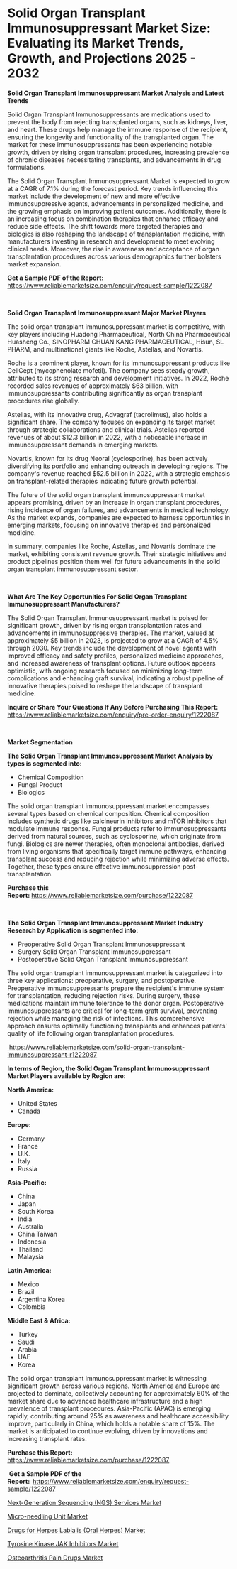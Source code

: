 <p><h1>Solid Organ Transplant Immunosuppressant Market Size: Evaluating its Market Trends, Growth, and Projections 2025 - 2032</h1></p><p><strong>Solid Organ Transplant Immunosuppressant Market Analysis and Latest Trends</strong></p>
<p><p>Solid Organ Transplant Immunosuppressants are medications used to prevent the body from rejecting transplanted organs, such as kidneys, liver, and heart. These drugs help manage the immune response of the recipient, ensuring the longevity and functionality of the transplanted organ. The market for these immunosuppressants has been experiencing notable growth, driven by rising organ transplant procedures, increasing prevalence of chronic diseases necessitating transplants, and advancements in drug formulations.</p><p>The Solid Organ Transplant Immunosuppressant Market is expected to grow at a CAGR of 7.1% during the forecast period. Key trends influencing this market include the development of new and more effective immunosuppressive agents, advancements in personalized medicine, and the growing emphasis on improving patient outcomes. Additionally, there is an increasing focus on combination therapies that enhance efficacy and reduce side effects. The shift towards more targeted therapies and biologics is also reshaping the landscape of transplantation medicine, with manufacturers investing in research and development to meet evolving clinical needs. Moreover, the rise in awareness and acceptance of organ transplantation procedures across various demographics further bolsters market expansion.</p></p>
<p><strong>Get a Sample PDF of the Report:&nbsp;</strong> <a href="https://www.reliablemarketsize.com/enquiry/request-sample/1222087?utm_campaign=1991&utm_medium=2&utm_source=Github&utm_content=ia&utm_term=09032025&utm_id=solid-organ-transplant-immunosuppressant">https://www.reliablemarketsize.com/enquiry/request-sample/1222087</a></p>
<p>&nbsp;</p>
<p><strong>Solid Organ Transplant Immunosuppressant Major Market Players</strong></p>
<p><p>The solid organ transplant immunosuppressant market is competitive, with key players including Huadong Pharmaceutical, North China Pharmaceutical Huasheng Co., SINOPHARM CHUAN KANG PHARMACEUTICAL, Hisun, SL PHARM, and multinational giants like Roche, Astellas, and Novartis.</p><p>Roche is a prominent player, known for its immunosuppressant products like CellCept (mycophenolate mofetil). The company sees steady growth, attributed to its strong research and development initiatives. In 2022, Roche recorded sales revenues of approximately $63 billion, with immunosuppressants contributing significantly as organ transplant procedures rise globally.</p><p>Astellas, with its innovative drug, Advagraf (tacrolimus), also holds a significant share. The company focuses on expanding its target market through strategic collaborations and clinical trials. Astellas reported revenues of about $12.3 billion in 2022, with a noticeable increase in immunosuppressant demands in emerging markets.</p><p>Novartis, known for its drug Neoral (cyclosporine), has been actively diversifying its portfolio and enhancing outreach in developing regions. The company's revenue reached $52.5 billion in 2022, with a strategic emphasis on transplant-related therapies indicating future growth potential.</p><p>The future of the solid organ transplant immunosuppressant market appears promising, driven by an increase in organ transplant procedures, rising incidence of organ failures, and advancements in medical technology. As the market expands, companies are expected to harness opportunities in emerging markets, focusing on innovative therapies and personalized medicine.</p><p>In summary, companies like Roche, Astellas, and Novartis dominate the market, exhibiting consistent revenue growth. Their strategic initiatives and product pipelines position them well for future advancements in the solid organ transplant immunosuppressant sector.</p></p>
<p>&nbsp;</p>
<p><strong>What Are The Key Opportunities For Solid Organ Transplant Immunosuppressant Manufacturers?</strong></p>
<p><p>The Solid Organ Transplant Immunosuppressant market is poised for significant growth, driven by rising organ transplantation rates and advancements in immunosuppressive therapies. The market, valued at approximately $5 billion in 2023, is projected to grow at a CAGR of 4.5% through 2030. Key trends include the development of novel agents with improved efficacy and safety profiles, personalized medicine approaches, and increased awareness of transplant options. Future outlook appears optimistic, with ongoing research focused on minimizing long-term complications and enhancing graft survival, indicating a robust pipeline of innovative therapies poised to reshape the landscape of transplant medicine.</p></p>
<p><strong>Inquire or Share Your Questions If Any Before Purchasing This Report:</strong> <a href="https://www.reliablemarketsize.com/enquiry/pre-order-enquiry/1222087?utm_campaign=1991&utm_medium=2&utm_source=Github&utm_content=ia&utm_term=09032025&utm_id=solid-organ-transplant-immunosuppressant">https://www.reliablemarketsize.com/enquiry/pre-order-enquiry/1222087</a></p>
<p>&nbsp;</p>
<p><strong>Market Segmentation</strong></p>
<p><strong>The Solid Organ Transplant Immunosuppressant Market Analysis by types is segmented into:</strong></p>
<p><ul><li>Chemical Composition</li><li>Fungal Product</li><li>Biologics</li></ul></p>
<p><p>The solid organ transplant immunosuppressant market encompasses several types based on chemical composition. Chemical composition includes synthetic drugs like calcineurin inhibitors and mTOR inhibitors that modulate immune response. Fungal products refer to immunosuppressants derived from natural sources, such as cyclosporine, which originate from fungi. Biologics are newer therapies, often monoclonal antibodies, derived from living organisms that specifically target immune pathways, enhancing transplant success and reducing rejection while minimizing adverse effects. Together, these types ensure effective immunosuppression post-transplantation.</p></p>
<p><strong>Purchase this Report:&nbsp;</strong><a href="https://www.reliablemarketsize.com/purchase/1222087?utm_campaign=1991&utm_medium=2&utm_source=Github&utm_content=ia&utm_term=09032025&utm_id=solid-organ-transplant-immunosuppressant">https://www.reliablemarketsize.com/purchase/1222087</a></p>
<p>&nbsp;</p>
<p><strong>The Solid Organ Transplant Immunosuppressant Market Industry Research by Application is segmented into:</strong></p>
<p><ul><li>Preoperative Solid Organ Transplant Immunosuppressant</li><li>Surgery Solid Organ Transplant Immunosuppressant</li><li>Postoperative Solid Organ Transplant Immunosuppressant</li></ul></p>
<p><p>The solid organ transplant immunosuppressant market is categorized into three key applications: preoperative, surgery, and postoperative. Preoperative immunosuppressants prepare the recipient's immune system for transplantation, reducing rejection risks. During surgery, these medications maintain immune tolerance to the donor organ. Postoperative immunosuppressants are critical for long-term graft survival, preventing rejection while managing the risk of infections. This comprehensive approach ensures optimally functioning transplants and enhances patients' quality of life following organ transplantation procedures.</p></p>
<p><a href="https://www.reliablemarketsize.com/solid-organ-transplant-immunosuppressant-r1222087?utm_campaign=1991&utm_medium=2&utm_source=Github&utm_content=ia&utm_term=09032025&utm_id=solid-organ-transplant-immunosuppressant">&nbsp;https://www.reliablemarketsize.com/solid-organ-transplant-immunosuppressant-r1222087</a></p>
<p><strong>In terms of Region, the Solid Organ Transplant Immunosuppressant Market Players available by Region are:</strong></p>
<p>
    <p> <strong> North America: </strong>
        <ul>
            <li>United States</li>
            <li>Canada</li>
        </ul>
        </p> 
    <p> <strong> Europe: </strong>
        <ul>
            <li>Germany</li>
            <li>France</li>
            <li>U.K.</li>
            <li>Italy</li>
            <li>Russia</li>
        </ul>
        </p> 
    <p> <strong> Asia-Pacific: </strong>
        <ul>
            <li>China</li>
            <li>Japan</li>
            <li>South Korea</li>
            <li>India</li>
            <li>Australia</li>
            <li>China Taiwan</li>
            <li>Indonesia</li>
            <li>Thailand</li>
            <li>Malaysia</li>
        </ul>
        </p> 
    <p> <strong> Latin America: </strong>
        <ul>
            <li>Mexico</li>
            <li>Brazil</li>
            <li>Argentina Korea</li>
            <li>Colombia</li>
        </ul>
        </p> 
    <p> <strong> Middle East & Africa: </strong>
        <ul>
            <li>Turkey</li>
            <li>Saudi</li>
            <li>Arabia</li>
            <li>UAE</li>
            <li>Korea</li>
        </ul>
    </p>
    </p>
<p><p>The solid organ transplant immunosuppressant market is witnessing significant growth across various regions. North America and Europe are projected to dominate, collectively accounting for approximately 60% of the market share due to advanced healthcare infrastructure and a high prevalence of transplant procedures. Asia-Pacific (APAC) is emerging rapidly, contributing around 25% as awareness and healthcare accessibility improve, particularly in China, which holds a notable share of 15%. The market is anticipated to continue evolving, driven by innovations and increasing transplant rates.</p></p>
<p><strong>Purchase this Report: </strong><a href="https://www.reliablemarketsize.com/purchase/1222087?utm_campaign=1991&utm_medium=2&utm_source=Github&utm_content=ia&utm_term=09032025&utm_id=solid-organ-transplant-immunosuppressant">https://www.reliablemarketsize.com/purchase/1222087</a></p>
<p>&nbsp;<strong>Get a Sample PDF of the Report:&nbsp;&nbsp;</strong><a href="https://www.reliablemarketsize.com/enquiry/request-sample/1222087?utm_campaign=1991&utm_medium=2&utm_source=Github&utm_content=ia&utm_term=09032025&utm_id=solid-organ-transplant-immunosuppressant">https://www.reliablemarketsize.com/enquiry/request-sample/1222087</a></p>
<p><strong></strong></p>
<p><p><a href="https://github.com/rogetspate12/Market-Research-Report-List-1/blob/main/next-generation-sequencing-ngs-services-market.md?utm_campaign=1991&utm_medium=2&utm_source=Github&utm_content=ia&utm_term=09032025&utm_id=solid-organ-transplant-immunosuppressant">Next-Generation Sequencing (NGS) Services Market</a></p><p><a href="https://github.com/wraggfomath/Market-Research-Report-List-1/blob/main/micro-needling-unit-market.md?utm_campaign=1991&utm_medium=2&utm_source=Github&utm_content=ia&utm_term=09032025&utm_id=solid-organ-transplant-immunosuppressant">Micro-needling Unit Market</a></p><p><a href="https://github.com/ranewknaller/Market-Research-Report-List-1/blob/main/drugs-for-herpes-labialis-oral-herpes-market.md?utm_campaign=1991&utm_medium=2&utm_source=Github&utm_content=ia&utm_term=09032025&utm_id=solid-organ-transplant-immunosuppressant">Drugs for Herpes Labialis (Oral Herpes) Market</a></p><p><a href="https://github.com/alawnhvicay/Market-Research-Report-List-1/blob/main/tyrosine-kinase-jak-inhibitors-market.md?utm_campaign=1991&utm_medium=2&utm_source=Github&utm_content=ia&utm_term=09032025&utm_id=solid-organ-transplant-immunosuppressant">Tyrosine Kinase JAK Inhibitors Market</a></p><p><a href="https://github.com/YashRP12/Market-Research-Report-List-7/blob/main/osteoarthritis-pain-drugs-market.md?utm_campaign=1991&utm_medium=2&utm_source=Github&utm_content=ia&utm_term=09032025&utm_id=solid-organ-transplant-immunosuppressant">Osteoarthritis Pain Drugs Market</a></p></p>